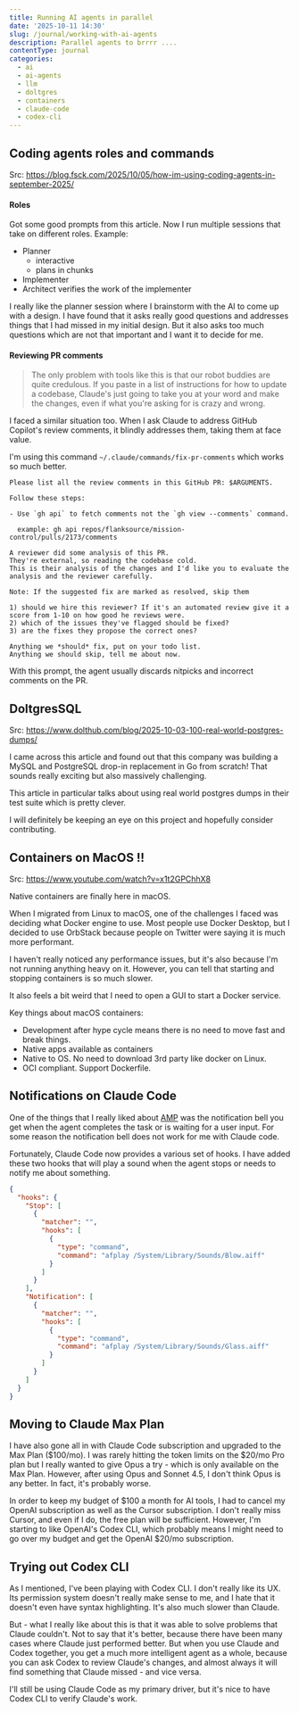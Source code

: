 ```yaml
---
title: Running AI agents in parallel
date: '2025-10-11 14:30'
slug: /journal/working-with-ai-agents
description: Parallel agents to brrrr ....
contentType: journal
categories:
  - ai
  - ai-agents
  - llm
  - doltgres
  - containers
  - claude-code
  - codex-cli
---
```


## Coding agents roles and commands

Src: https://blog.fsck.com/2025/10/05/how-im-using-coding-agents-in-september-2025/

#### Roles

Got some good prompts from this article.
Now I run multiple sessions that take on different roles. Example:

- Planner
  - interactive
  - plans in chunks
- Implementer
- Architect verifies the work of the implementer

I really like the planner session where I brainstorm with the AI to come up with a design.
I have found that it asks really good questions and addresses things that I had missed in my initial design. But it also asks too much questions which are not that important and I want it to decide for me.

#### Reviewing PR comments

> The only problem with tools like this is that our robot buddies are quite credulous. If you paste in a list of instructions for how to update a codebase, Claude's just going to take you at your word and make the changes, even if what you're asking for is crazy and wrong.

I faced a similar situation too. When I ask Claude to address GitHub Copilot's review comments, it blindly addresses them, taking them at face value.

I'm using this command `~/.claude/commands/fix-pr-comments` which works so much better.

```
Please list all the review comments in this GitHub PR: $ARGUMENTS.

Follow these steps:

- Use `gh api` to fetch comments not the `gh view --comments` command.

  example: gh api repos/flanksource/mission-control/pulls/2173/comments

A reviewer did some analysis of this PR.
They're external, so reading the codebase cold.
This is their analysis of the changes and I'd like you to evaluate the analysis and the reviewer carefully.

Note: If the suggested fix are marked as resolved, skip them

1) should we hire this reviewer? If it's an automated review give it a score from 1-10 on how good he reviews were.
2) which of the issues they've flagged should be fixed?
3) are the fixes they propose the correct ones?

Anything we *should* fix, put on your todo list.
Anything we should skip, tell me about now.
```

With this prompt, the agent usually discards nitpicks and incorrect comments on the PR.

## DoltgresSQL

Src: https://www.dolthub.com/blog/2025-10-03-100-real-world-postgres-dumps/

I came across this article and found out that this company was building a MySQL and PostgreSQL drop-in replacement in Go from scratch! That sounds really exciting but also massively challenging.

This article in particular talks about using real world postgres dumps in their test suite which is pretty clever.

I will definitely be keeping an eye on this project and hopefully consider contributing.

## Containers on MacOS !!

Src: https://www.youtube.com/watch?v=x1t2GPChhX8

Native containers are finally here in macOS.

When I migrated from Linux to macOS, one of the challenges I faced was deciding what Docker engine to use. Most people use Docker Desktop, but I decided to use OrbStack because people on Twitter were saying it is much more performant.

I haven't really noticed any performance issues, but it's also because I'm not running anything heavy on it.
However, you can tell that starting and stopping containers is so much slower.

It also feels a bit weird that I need to open a GUI to start a Docker service.

Key things about macOS containers:

- Development after hype cycle means there is no need to move fast and break things.
- Native apps available as containers
- Native to OS. No need to download 3rd party like docker on Linux.
- OCI compliant. Support Dockerfile.

## Notifications on Claude Code

One of the things that I really liked about [AMP](https://sourcegraph.com/amp) was the notification bell you get when the agent completes the task or is waiting for a user input. For some reason the notification bell does not work for me with Claude code.

Fortunately, Claude Code now provides a various set of hooks.
I have added these two hooks that will play a sound when the agent stops or needs to notify me about something.

```json
{
  "hooks": {
    "Stop": [
      {
        "matcher": "",
        "hooks": [
          {
            "type": "command",
            "command": "afplay /System/Library/Sounds/Blow.aiff"
          }
        ]
      }
    ],
    "Notification": [
      {
        "matcher": "",
        "hooks": [
          {
            "type": "command",
            "command": "afplay /System/Library/Sounds/Glass.aiff"
          }
        ]
      }
    ]
  }
}
```

## Moving to Claude Max Plan

I have also gone all in with Claude Code subscription and upgraded to the Max Plan ($100/mo).
I was rarely hitting the token limits on the $20/mo Pro plan but I really wanted to give Opus a try - which is only available on the Max Plan.
However, after using Opus and Sonnet 4.5, I don't think Opus is any better. In fact, it's probably worse.

In order to keep my budget of $100 a month for AI tools, I had to cancel my OpenAI subscription as well as the Cursor subscription.
I don't really miss Cursor, and even if I do, the free plan will be sufficient.
However, I'm starting to like OpenAI's Codex CLI, which probably means I might need to go over my budget and get the OpenAI $20/mo subscription.

## Trying out Codex CLI

As I mentioned, I've been playing with Codex CLI. I don't really like its UX. Its permission system doesn't really make sense to me, and I hate that it doesn't even have syntax highlighting. It's also much slower than Claude.

But - what I really like about this is that it was able to solve problems that Claude couldn't. Not to say that it's better, because there have been many cases where Claude just performed better. But when you use Claude and Codex together, you get a much more intelligent agent as a whole, because you can ask Codex to review Claude's changes, and almost always it will find something that Claude missed - and vice versa.

I'll still be using Claude Code as my primary driver, but it's nice to have Codex CLI to verify Claude's work.
